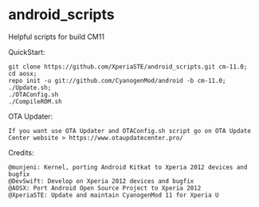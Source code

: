 android_scripts
===============

Helpful scripts for build CM11

QuickStart:

    git clone https://github.com/XperiaSTE/android_scripts.git cm-11.0;
    cd aosx;
    repo init -u git://github.com/CyanogenMod/android -b cm-11.0;
    ./Update.sh;
    ./OTAConfig.sh
    ./CompileROM.sh

OTA Updater:

	If you want use OTA Updater and OTAConfig.sh script go on OTA Update Center website > https://www.otaupdatecenter.pro/

Credits:
    
    @munjeni: Kernel, porting Android Kitkat to Xperia 2012 devices and bugfix
    @DevSwift: Develop on Xperia 2012 devices and bugfix
    @AOSX: Port Android Open Source Project to Xperia 2012
    @XperiaSTE: Update and maintain CyanogenMod 11 for Xperia U